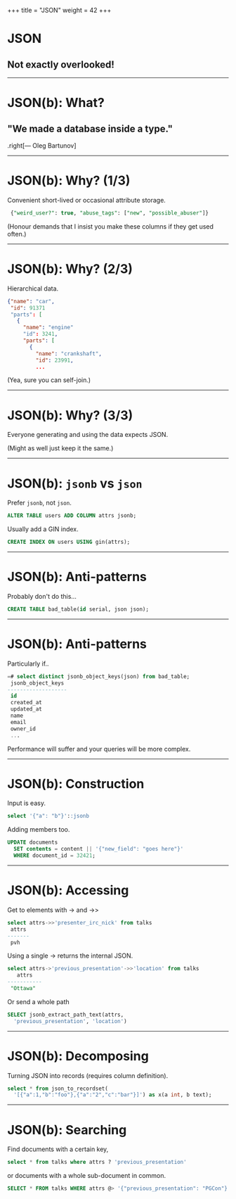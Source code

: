 +++
title = "JSON"
weight = 42
+++
# JSON

## Not exactly overlooked!

---

# JSON(b): What?

## "We made a database inside a type." 
.right[— Oleg Bartunov]

---

# JSON(b): Why? (1/3)

Convenient short-lived or occasional attribute storage.
````sql
 {"weird_user?": true, "abuse_tags": ["new", "possible_abuser"]}
````
(Honour demands that I insist you make these columns if they get used often.)

---

# JSON(b): Why? (2/3)

Hierarchical data.
````json
{"name": "car",
 "id": 91371
 "parts": [
   {
     "name": "engine"
     "id": 3241,
     "parts": [
       {
         "name": "crankshaft",
         "id": 23991,
         ...
````
(Yea, sure you can self-join.)

---

# JSON(b): Why? (3/3)

Everyone generating and using the data expects JSON.

(Might as well just keep it the same.)

---

# JSON(b): `jsonb` vs `json`

Prefer `jsonb`, not `json`.
````sql
ALTER TABLE users ADD COLUMN attrs jsonb;
````

Usually add a GIN index.
````sql
CREATE INDEX ON users USING gin(attrs);
````

---

# JSON(b): Anti-patterns

Probably don't do this...
````sql
CREATE TABLE bad_table(id serial, json json);
````

---

# JSON(b): Anti-patterns

Particularly if..
````sql
=# select distinct jsonb_object_keys(json) from bad_table;
 jsonb_object_keys
-------------------
 id
 created_at
 updated_at
 name
 email
 owner_id
 ...
````
Performance will suffer and your queries will be more complex.

---

# JSON(b): Construction

Input is easy.
````sql
select '{"a": "b"}'::jsonb
````

Adding members too.
```sql
UPDATE documents 
  SET contents = content || '{"new_field": "goes here"}' 
  WHERE document_id = 32421;
```

---

# JSON(b): Accessing

Get to elements with -> and ->>
````sql
select attrs->>'presenter_irc_nick' from talks
 attrs
-------
 pvh
````

Using a single -> returns the internal JSON.
````sql
select attrs->'previous_presentation'->>'location' from talks
   attrs
-----------
 "Ottawa"
````

Or send a whole path
````sql
SELECT jsonb_extract_path_text(attrs, 
  'previous_presentation', 'location')
````

---

# JSON(b): Decomposing

Turning JSON into records (requires column definition).
````sql
select * from json_to_recordset(
  '[{"a":1,"b":"foo"},{"a":"2","c":"bar"}]') as x(a int, b text);
````

---

# JSON(b): Searching

Find documents with a certain key,
````sql
select * from talks where attrs ? 'previous_presentation'
````

or documents with a whole sub-document in common.
````sql
SELECT * FROM talks WHERE attrs @> '{"previous_presentation": "PGCon"}'
````

